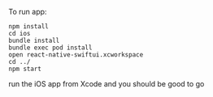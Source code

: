 To run app:

```
npm install
cd ios
bundle install
bundle exec pod install
open react-native-swiftui.xcworkspace
cd ../
npm start
```

run the iOS app from Xcode and you should be good to go

